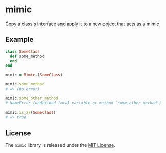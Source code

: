 # mimic

Copy a class's interface and apply it to a new object that acts as a mimic

## Example

``` ruby
class SomeClass
  def some_method
  end
end

mimic = Mimic.(SomeClass)

mimic.some_method
# => (no error)

mimic.some_other_method
# NameError (undefined local variable or method `some_other_method')

mimic.is_a?(SomeClass)
# => true

```
## License

The `mimic` library is released under the [MIT License](https://github.com/eventide-project/mimic/blob/master/MIT-License.txt).
